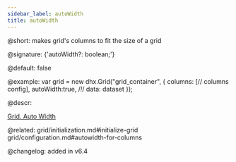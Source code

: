 ```yaml
---
sidebar_label: autoWidth
title: autoWidth
---          
```


@short: makes grid's columns to fit the size of a grid

@signature: {'autoWidth?: boolean;'}

@default: false

@example: 
var grid = new dhx.Grid("grid_container", {
    columns: [// columns config],
    autoWidth:true, /*!*/
    data: dataset
});



@descr: 

[Grid. Auto Width](https://snippet.dhtmlx.com/4as4y3l4)

@related: grid/initialization.md#initialize-grid
grid/configuration.md#autowidth-for-columns

@changelog: added in v6.4

